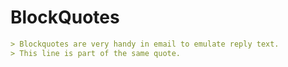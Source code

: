 # BlockQuotes

```markdown
> Blockquotes are very handy in email to emulate reply text.
> This line is part of the same quote.
```
